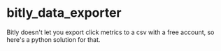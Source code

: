 # bitly_data_exporter
Bitly doesn't let you export click metrics to a csv with a free account, so here's a python solution for that.
